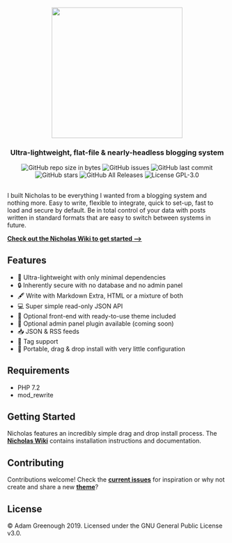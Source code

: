 <h1 align="center"><img src="https://uploads.adgr.dev/nicholas/nicholas.svg?" width="300"></h1>
<h3 align="center">Ultra-lightweight, flat-file & nearly-headless blogging system</h3>

<p align="center">
<img src="https://img.shields.io/github/repo-size/adamgreenough/nicholas.svg?style=popout" alt="GitHub repo size in bytes">
<img alt="GitHub issues" src="https://img.shields.io/github/issues/adamgreenough/nicholas.svg?style=popout"> <img alt="GitHub last commit" src="https://img.shields.io/github/last-commit/adamgreenough/nicholas.svg?style=popout"> <img alt="GitHub stars" src="https://img.shields.io/github/stars/adamgreenough/nicholas.svg?style=popout"> <img alt="GitHub All Releases" src="https://img.shields.io/github/downloads/adamgreenough/nicholas/total.svg?style=popout"> <img alt="License GPL-3.0" src="https://img.shields.io/badge/license-GPL--3.0-red.svg">
</p>

<h2></h2>

I built Nicholas to be everything I wanted from a blogging system and nothing more. Easy to write, flexible to integrate, quick to set-up, fast to load and secure by default. Be in total control of your data with posts written in standard formats that are easy to switch between systems in future. 

**[Check out the Nicholas Wiki to get started ⟶](https://github.com/adamgreenough/nicholas/wiki/1.-Install)**

## Features
- 💨 Ultra-lightweight with only minimal dependencies
- 🔒 Inherently secure with no database and no admin panel
- 🖋 Write with Markdown Extra, HTML or a mixture of both
- 💻 Super simple read-only JSON API
- 📖 Optional front-end with ready-to-use theme included
- 🔏 Optional admin panel plugin available (coming soon) 
- 📥 JSON & RSS feeds
- 🔖 Tag support
- 👋 Portable, drag & drop install with very little configuration

## Requirements
- PHP 7.2
- mod_rewrite

## Getting Started
Nicholas features an incredibly simple drag and drop install process. The **[Nicholas Wiki](https://github.com/adamgreenough/nicholas/wiki/1.-Install)** contains installation instructions and documentation. 

## Contributing
Contributions welcome! Check the **[current issues](https://github.com/adamgreenough/nicholas/issues)** for inspiration or why not create and share a new **[theme](https://github.com/adamgreenough/nicholas/wiki/4.-Themes)**?

## License
&copy; Adam Greenough 2019. Licensed under the GNU General Public License v3.0.
